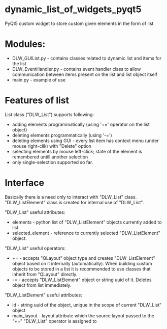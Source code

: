 # dynamic_list_of_widgets_pyqt5
PyQt5 custom widget to store custom given elements in the form of list

# Modules:
- DLW_GUIList.py - contains classes related to dynamic list and items for the list
- DLW_EventHandler.py - contains event handler class to allow communication between items present on the list and list object itself
- main.py - example of use

# Features of list
List class ("DLW_List") supports following:
- adding elements programmatically (using '+=' operator on the list object)
- deleting elements programmatically (using '-=') 
- deleting elements using GUI - every list item has context menu (under mouse right-clik) with "Delete" option
- selecting elements by mouse left-click; state of the element is remembered untill another selection
- only single-selection supported so far.

# Interface
Basically there is a need only to interact with "DLW_List" class. "DLW_ListElement" class is created for internal use of "DLW_List".

"DLW_List" useful attributes:
- elements - python list of "DLW_ListElement" objects currently added to list
- selected_element - reference to currently selected "DLW_ListElement" object.

"DLW_List" useful operators:
- += - accepts "QLayout" object type and creates "DLW_ListElement" object based on it internally (automatically). When building custom objects to be stored in a list it is recommended to use classes that inherit from "QLayout" directly.
- -= - accepts "DLW_ListElement" object or string uuid of it. Deletes object from list immediately.

"DLW_ListElement" useful attributes:
- id - string uuid of the object, unique in the scope of current "DLW_List" object
- main_layout - layout attribute which the source layout passed to the "+=" "DLW_List" operator is assigned to



